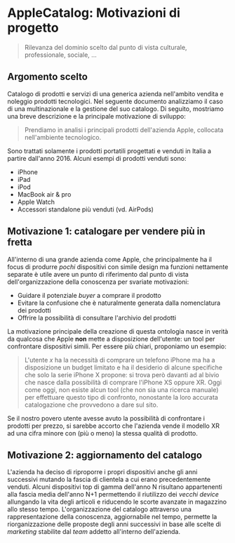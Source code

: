 # AppleCatalog: Motivazioni di progetto
> Rilevanza del dominio scelto dal punto di vista culturale, professionale, sociale, ...

## Argomento scelto

Catalogo di prodotti e servizi di una generica azienda nell'ambito vendita e noleggio prodotti tecnologici.
Nel seguente documento analizziamo il caso di una multinazionale e la gestione del suo catalogo.
Di seguito, mostriamo una breve descrizione e la principale motivazione di sviluppo:

> Prendiamo in analisi i principali prodotti dell'azienda Apple, collocata nell'ambiente tecnologico.

Sono trattati solamente i prodotti portatili progettati e venduti in Italia a partire dall'anno 2016.
Alcuni esempi di prodotti venduti sono:
  - iPhone
  - iPad
  - iPod
  - MacBook air & pro
  - Apple Watch
  - Accessori standalone più venduti (vd. AirPods)

## Motivazione 1: catalogare per vendere più in fretta

All'interno di una grande azienda come Apple, che principalmente ha il focus di produrre *pochi* dispositivi
con simile design ma funzioni nettamente separate è utile avere un punto di riferimento dal punto di vista
dell'organizzazione della conoscenza per svariate motivazioni:
 - Guidare il potenziale *buyer* a comprare il prodotto
 - Evitare la confusione che è naturalmente generata dalla nomenclatura dei prodotti
 - Offrire la possibilità di consultare l'archivio del prodotti

La motivazione principale della creazione di questa ontologia nasce in verità da qualcosa che Apple **non** mette
a disposizione dell'utente: un tool per confrontare dispositivi simili. Per essere più chiari, proponiamo un esempio:
> L'utente *x* ha la necessità di comprare un telefono iPhone ma ha a disposizione un budget limitato e ha il desiderio di
> alcune specifiche che solo la serie iPhone X propone: si trova però davanti ad al bivio che nasce dalla possibilità
> di comprare l'iPhone XS oppure XR. Oggi come oggi, non esiste alcun tool (che non sia una ricerca manuale) per effettuare
> questo tipo di confronto, nonostante la loro accurata catalogazione che provvedono a dare sul sito.

Se il nostro povero utente avesse avuto la possibilità di confrontare i prodotti per prezzo, si sarebbe accorto che 
l'azienda vende il modello XR ad una cifra minore con (più o meno) la stessa qualità di prodotto.

## Motivazione 2: aggiornamento del catalogo
L'azienda ha deciso di riproporre i propri dispositivi anche gli anni successivi mutando la fascia
di clientela a cui erano precedentemente venduti. Alcuni dispositivi top di gamma dell'anno N risultano appartenenti 
alla fascia media dell'anno N+1 permettendo il riutilizzo dei *vecchi device* allungando la vita degli articoli e
riducendo le scorte avanzate in magazzino allo stesso tempo. L'organizzazione del catalogo attraverso una 
rappresentazione della conoscenza, aggiornabile nel tempo, permette la riorganizzazione delle proposte degli anni 
successivi in base alle scelte di *marketing* stabilite dal *team* addetto all'interno dell'azienda.
